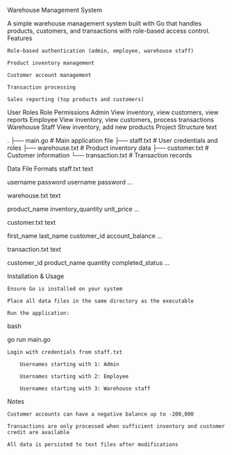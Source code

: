 Warehouse Management System

A simple warehouse management system built with Go that handles products, customers, and transactions with role-based access control.
Features

    Role-based authentication (admin, employee, warehouse staff)

    Product inventory management

    Customer account management

    Transaction processing

    Sales reporting (top products and customers)

User Roles
Role	Permissions
Admin	View inventory, view customers, view reports
Employee	View inventory, view customers, process transactions
Warehouse Staff	View inventory, add new products
Project Structure
text

.
├── main.go                 # Main application file
├── staff.txt               # User credentials and roles
├── warehouse.txt           # Product inventory data
├── customer.txt            # Customer information
└── transaction.txt         # Transaction records

Data File Formats
staff.txt
text

username
password
username
password
...

warehouse.txt
text

product_name
inventory_quantity
unit_price
...

customer.txt
text

first_name
last_name
customer_id
account_balance
...

transaction.txt
text

customer_id
product_name
quantity
completed_status
...

Installation & Usage

    Ensure Go is installed on your system

    Place all data files in the same directory as the executable

    Run the application:

bash

go run main.go

    Login with credentials from staff.txt

        Usernames starting with 1: Admin

        Usernames starting with 2: Employee

        Usernames starting with 3: Warehouse staff

Notes

    Customer accounts can have a negative balance up to -200,000

    Transactions are only processed when sufficient inventory and customer credit are available

    All data is persisted to text files after modifications

